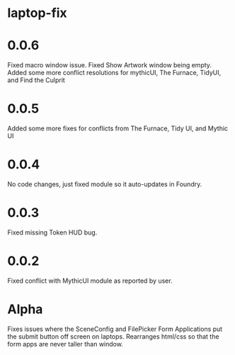 # laptop-fix

# 0.0.6
Fixed macro window issue. Fixed Show Artwork window being empty. Added some more conflict resolutions for mythicUI, The Furnace, TidyUI, and Find the Culprit

# 0.0.5
Added some more fixes for conflicts from The Furnace, Tidy UI, and Mythic UI

# 0.0.4
No code changes, just fixed module so it auto-updates in Foundry.

# 0.0.3
Fixed missing Token HUD bug.

# 0.0.2
Fixed conflict with MythicUI module as reported by user.

# Alpha
Fixes issues where the SceneConfig and FilePicker Form Applications put the submit button off screen on laptops. Rearranges html/css so that the form apps are never taller than window.
